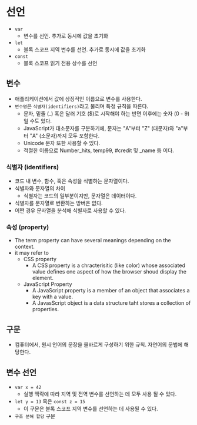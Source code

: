 # 선언

- `var`
  - 변수를 선언. 추가로 동시에 값을 초기화
- `let`
  - 블록 스코프 지역 변수를 선언. 추가로 동시에 값을 초기화
- `const`
  - 블록 스코프 읽기 전용 상수를 선언

## 변수

- 애플리케이션에서 값에 상징적인 이름으로 변수를 사용한다.
- `변수명`은 `식별자(identifiers)`라고 불리며 특정 규칙을 따른다.
  - 문자, 밑줄 (_) 혹은 달러 기호 ($)로 시작해야 하는 반면 이후에는 숫자 (0 - 9) 일 수도 있다.
  - JavaScript가 대소문자를 구분하기에, 문자는 "A"부터 "Z" (대문자)와 "a"부터 "A" (소문자)까지 모두 포함한다.
  - Unicode 문자 또한 사용할 수 있다.
  - 적절한 이름으로 Number_hits, temp99, #credit 및 _name 등 이다.

### 식별자 (identifiers)

- 코드 내 변수, 함수, 혹은 속성을 식별하는 문자열이다.
- 식별자와 문자열의 차이
  - 식별자는 코드의 일부분이지만, 문자열은 데이터이다.
- 식별자를 문자열로 변환하는 방버은 없다.
- 어떤 경우 문자열을 분석해 식별자로 사용할 수 있다.

### 속성 (property)
  
- The term property can have several meanings depending on the context.
- it may refer to
  - CSS property
    - A CSS property is a chracterisitic (like color) whose associated value defines one aspect of how the browser shoud display the element.
  - JavaScript Property
    - A JavaScript property is a member of an object that associates a key with a value. 
    - A JavasScript object is a data structure taht stores a collection of properties.


## 구문

- 컴퓨터에서, 원시 언어의 문장을 올바르게 구성하기 위한 규칙. 자연어의 문법에 해당한다.

## 변수 선언

- `var x = 42`
  - 실행 맥락에 따라 지역 및 전역 변수를 선언하는 데 모두 사용 될 수 있다.
- `let y = 13` 혹은 `const z = 15`
  - 이 구문은 블록 스코프 지역 변수를 선언하는 데 사용될 수 있다.
- `구조 분해 할당` 구문

